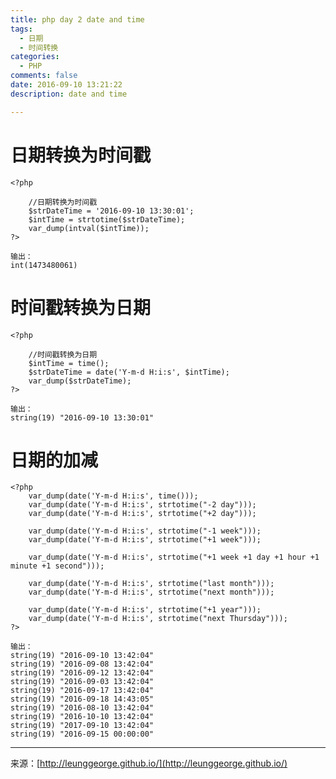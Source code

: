 ```yaml
---
title: php day 2 date and time
tags: 
  - 日期
  - 时间转换
categories: 
  - PHP
comments: false
date: 2016-09-10 13:21:22
description: date and time

---
```


# 日期转换为时间戳  

```
<?php

    //日期转换为时间戳
    $strDateTime = '2016-09-10 13:30:01';
    $intTime = strtotime($strDateTime);
    var_dump(intval($intTime));
?>

输出：  
int(1473480061)
``` 

# 时间戳转换为日期

```
<?php

    //时间戳转换为日期
    $intTime = time();
    $strDateTime = date('Y-m-d H:i:s', $intTime);
    var_dump($strDateTime);
?>

输出：  
string(19) "2016-09-10 13:30:01"
``` 

# 日期的加减

```
<?php
    var_dump(date('Y-m-d H:i:s', time()));
    var_dump(date('Y-m-d H:i:s', strtotime("-2 day")));
    var_dump(date('Y-m-d H:i:s', strtotime("+2 day")));
    
    var_dump(date('Y-m-d H:i:s', strtotime("-1 week")));
    var_dump(date('Y-m-d H:i:s', strtotime("+1 week")));
    
    var_dump(date('Y-m-d H:i:s', strtotime("+1 week +1 day +1 hour +1 minute +1 second")));
    
    var_dump(date('Y-m-d H:i:s', strtotime("last month")));
    var_dump(date('Y-m-d H:i:s', strtotime("next month")));
    
    var_dump(date('Y-m-d H:i:s', strtotime("+1 year")));
    var_dump(date('Y-m-d H:i:s', strtotime("next Thursday")));
?>

输出：  
string(19) "2016-09-10 13:42:04"  
string(19) "2016-09-08 13:42:04"  
string(19) "2016-09-12 13:42:04"  
string(19) "2016-09-03 13:42:04"  
string(19) "2016-09-17 13:42:04"  
string(19) "2016-09-18 14:43:05"  
string(19) "2016-08-10 13:42:04"  
string(19) "2016-10-10 13:42:04"  
string(19) "2017-09-10 13:42:04"  
string(19) "2016-09-15 00:00:00"  
```


---
<link rel="stylesheet" href="http://yandex.st/highlightjs/6.1/styles/default.min.css">
<script src="http://yandex.st/highlightjs/6.1/highlight.min.js"></script>
<script>
hljs.tabReplace = ' ';
hljs.initHighlightingOnLoad();
</script>


来源：[http://leunggeorge.github.io/](http://leunggeorge.github.io/)  
